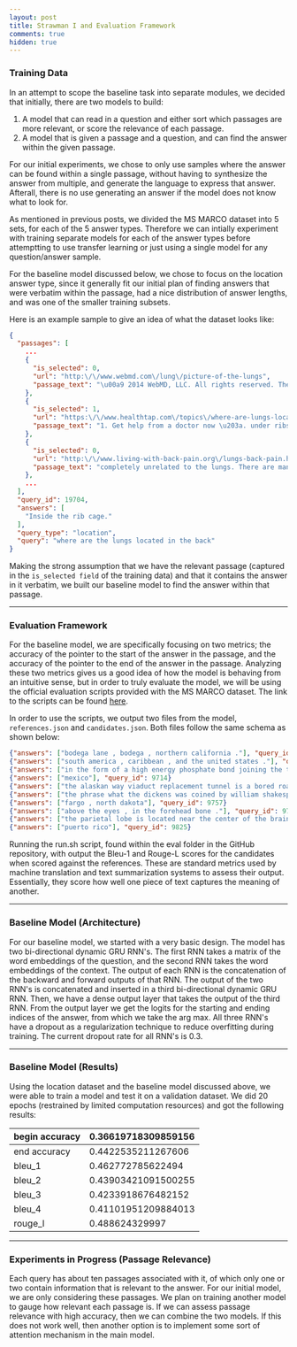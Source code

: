```yaml
---
layout: post
title: Strawman I and Evaluation Framework
comments: true
hidden: true
---
```


### [](#header-3)Training Data

In an attempt to scope the baseline task into separate modules, we decided that initially, there are two models to build:
1.   A model that can read in a question and either sort which passages are more relevant, or score the relevance of each passage.
2.   A model that is given a passage and a question, and can find the answer within the given passage.

For our initial experiments, we chose to only use samples where the answer can be found within a single passage, without having to synthesize the answer from multiple, and generate the language to express that answer. Afterall, there is no use generating an answer if the model does not know what to look for.

As mentioned in previous posts, we divided the MS MARCO dataset into 5 sets, for each of the 5 answer types. Therefore we can intially experiment with training separate models for each of the answer types before attemptting to use transfer learning or just using a single model for any question/answer sample.

For the baseline model discussed below, we chose to focus on the location answer type, since it generally fit our initial plan of finding answers that were verbatim within the passage, had a nice distribution of answer lengths, and was one of the smaller training subsets.

Here is an example sample to give an idea of what the dataset looks like:

```json
{
  "passages": [
    ...
    {
      "is_selected": 0,
      "url": "http:\/\/www.webmd.com\/lung\/picture-of-the-lungs",
      "passage_text": "\u00a9 2014 WebMD, LLC. All rights reserved. The lungs are a pair of spongy, air-filled organs located on either side of the chest (thorax). The trachea (windpipe) conducts inhaled air into the lungs through its tubular branches, called bronchi. The bronchi then divide into smaller and smaller branches (bronchioles), finally becoming microscopic. "
    },
    {
      "is_selected": 1,
      "url": "https:\/\/www.healthtap.com\/topics\/where-are-lungs-located-in-your-back",
      "passage_text": "1. Get help from a doctor now \u203a. under ribs: The lungs in the front and back are inside the rib cage. This is why doctors will place a stethoscope on the back as well as the front to evaluate the function of the lungs. ...Read more. 1 Where are your kidneys located on your back in women. 2  Where are the lungs located in the back. 3  Where are lungs located in your body. 4  Ask a doctor a question free online. 5  Where are the lungs located in the human body."
    },
    {
      "is_selected": 0,
      "url": "http:\/\/www.living-with-back-pain.org\/lungs-back-pain.html",
      "passage_text": "completely unrelated to the lungs. There are many possible causes of upper back pain, but the most common cause is muscle strain. Ligament and tendon strains and sprains may also occur in the upper back. Mechanical back pain or disc herniation is possible. There are also many possible causes of lung or breathing pain, which are not associated with your back or spine. Among these would be a collapsed lung, or an infection of some type, such as pneumonia or an abscess. You may also have pleuritis or pleurisy, an inflammation of the pleura that covers"
    },
    ...
  ],
  "query_id": 19704,
  "answers": [
    "Inside the rib cage."
  ],
  "query_type": "location",
  "query": "where are the lungs located in the back"
}
```

Making the strong assumption that we have the relevant passage (captured in the `is_selected field` of the training data) and that it contains the answer in it verbatim, we built our baseline model to find the answer within that passage.

* * *

### [](#header-3)Evaluation Framework

For the baseline model, we are specifically focusing on two metrics; the accuracy of the pointer to the start of the answer in the passage, and the accuracy of the pointer to the end of the answer in the passage. Analyzing these two metrics gives us a good idea of how the model is behaving from an intuitive sense, but in order to truly evaluate the model, we will be using the official evaluation scripts provided with the MS MARCO dataset. The link to the scripts can be found [here](http://www.msmarco.org/submission.aspx).

In order to use the scripts, we output two files from the model, `references.json` and `candidates.json`. Both files follow the same schema as shown below:

```json
{"answers": ["bodega lane , bodega , northern california ."], "query_id": 9661}
{"answers": ["south america , caribbean , and the united states ."], "query_id": 9702}
{"answers": ["in the form of a high energy phosphate bond joining the terminal phosphate group to the rest of the molecule ."], "query_id": 9705}
{"answers": ["mexico"], "query_id": 9714}
{"answers": ["the alaskan way viaduct replacement tunnel is a bored road tunnel that is under construction in the city of seattle in the u.s. state of washington ."], "query_id": 9732}
{"answers": ["the phrase what the dickens was coined by william shakespeare and originated in the merry wives of windsor act 3 , scene 2 , 18 -- 23 , it was an oath to the devil said by mrs page ."], "query_id": 9743}
{"answers": ["fargo , north dakota"], "query_id": 9757}
{"answers": ["above the eyes , in the forehead bone ."], "query_id": 9778}
{"answers": ["the parietal lobe is located near the center of the brain , behind the frontal lobe , in front of the occipital lobe , and above the temporal lobe ."], "query_id": 9816}
{"answers": ["puerto rico"], "query_id": 9825}
```

Running the run.sh script, found within the eval folder in the GitHub repository, with output the Bleu-1 and Rouge-L scores for the candidates when scored against the references. These are standard metrics used by machine translation and text summarization systems to assess their output. Essentially, they score how well one piece of text captures the meaning of another.
* * *

### [](#header-3)Baseline Model (Architecture)

For our baseline model, we started with a very basic design. The model has two bi-directional dynamic GRU RNN's. The first RNN takes a matrix of the word embeddings of the question, and the second RNN takes the word embeddings of the context. The output of each RNN is the concatenation of the backward and forward outputs of that RNN. The output of the two RNN's is concatenated and inserted in a third bi-directional dynamic GRU RNN. Then, we have a dense output layer that takes the output of the third RNN. From the output layer we get the logits for the starting and ending indices of the answer, from which we take the arg max. All three RNN's have a dropout as a regularization technique to reduce overfitting during training. The current dropout rate for all RNN's is 0.3.

* * *

### [](#header-3)Baseline Model (Results)

Using the location dataset and the baseline model discussed above, we were able to train a model and test it on a validation dataset. We did 20 epochs (restrained by limited computation resources) and got the following results:

| begin accuracy | 0.36619718309859156 |
|---|---|
| end accuracy | 0.4422535211267606 |
| bleu_1 | 0.462772785622494 |
| bleu_2 | 0.43903421091500255 |
| bleu_3 | 0.4233918676482152 |
| bleu_4 | 0.41101951209884013 |
| rouge_l | 0.488624329997 |

* * *

### [](#header-3)Experiments in Progress (Passage Relevance)

Each query has about ten passages associated with it, of which only one or two contain information that is relevant to the answer.
For our initial model, we are only considering these passages. We plan on training another model to gauge how relevant each passage is.
If we can assess passage relevance with high accuracy, then we can combine the two models. If this does not work well, then another
option is to implement some sort of attention mechanism in the main model.

